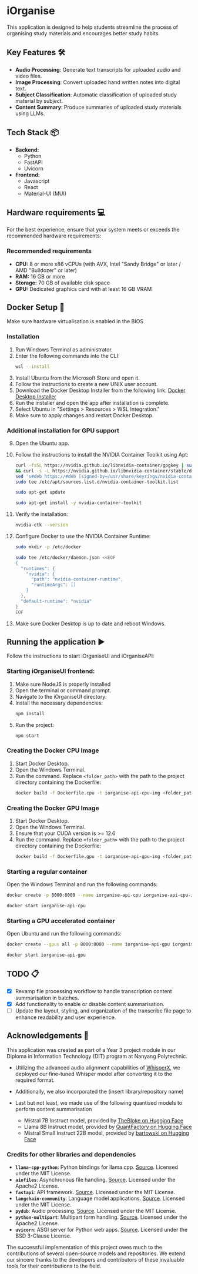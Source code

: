 # iOrganise
This application is designed to help students streamline the process of organising study materials and encourages better study habits.

## Key Features 🛠️
- **Audio Processing**: Generate text transcripts for uploaded audio and video files.
- **Image Processing**: Convert uploaded hand written notes into digital text.
- **Subject Classification**: Automatic classification of uploaded study material by subject.
- **Content Summary**: Produce summaries of uploaded study materials using LLMs.

## Tech Stack 📦
- **Backend:**
  - Python
  - FastAPI
  - Uvicorn
- **Frontend:**
  - Javascript
  - React
  - Material-UI (MUI)

## Hardware requirements 💻
For the best experience, ensure that your system meets or exceeds the recommended hardware requirements:
### Recommended requirements
- **CPU:** 8 or more x86 vCPUs (with AVX, Intel "Sandy Bridge" or later / AMD "Bulldozer" or later)
- **RAM:** 16 GB or more
- **Storage:** 70 GB of available disk space
- **GPU:** Dedicated graphics card with at least 16 GB VRAM

## Docker Setup 🐋
Make sure hardware virtualisation is enabled in the BIOS
### Installation
1. Run Windows Terminal as administrator.
2. Enter the following commands into the CLI:
    ```bash
    wsl --install
    ```
3. Install Ubuntu from the Microsoft Store and open it.
4. Follow the instructions to create a new UNIX user account.
5. Download the Docker Desktop Installer from the following link: [Docker Desktop Installer](https://docs.docker.com/desktop/install/windows-install/)
6. Run the installer and open the app after installation is complete.
7. Select Ubuntu in "Settings > Resources > WSL Integration."
8. Make sure to apply changes and restart Docker Desktop.
### Additional installation for GPU support
9. Open the Ubuntu app.
10. Follow the instructions to install the NVIDIA Container Toolkit using Apt:
    ```bash
    curl -fsSL https://nvidia.github.io/libnvidia-container/gpgkey | sudo gpg --dearmor -o /usr/share/keyrings/nvidia-container-toolkit-keyring.gpg \
    && curl -s -L https://nvidia.github.io/libnvidia-container/stable/deb/nvidia-container-toolkit.list | \
    sed 's#deb https://#deb [signed-by=/usr/share/keyrings/nvidia-container-toolkit-keyring.gpg] https://#g' | \
    sudo tee /etc/apt/sources.list.d/nvidia-container-toolkit.list
    ```

    ```bash
    sudo apt-get update
    ```

    ```bash
    sudo apt-get install -y nvidia-container-toolkit
    ```
11. Verify the installation:
    ```bash
    nvidia-ctk --version
    ```
12. Configure Docker to use the NVIDIA Container Runtime:
    ```bash
    sudo mkdir -p /etc/docker
    ```

    ```bash
    sudo tee /etc/docker/daemon.json <<EOF
    {
      "runtimes": {
        "nvidia": {
          "path": "nvidia-container-runtime",
          "runtimeArgs": []
        }
      },
      "default-runtime": "nvidia"
    }
    EOF
    ```
13. Make sure Docker Desktop is up to date and reboot Windows.

## Running the application ▶️
Follow the instructions to start iOrganiseUI and iOrganiseAPI:
### Starting iOrganiseUI frontend:
1. Make sure NodeJS is properly installed
2. Open the terminal or command prompt.
3. Navigate to the iOrganiseUI directory:
4. Install the necessary dependencies:
    ```bash
    npm install
    ```
5. Run the project:
    ```bash
    npm start
    ```
### Creating the Docker CPU Image
1. Start Docker Desktop.
2. Open the Windows Terminal.
3. Run the command. Replace `<folder_path>` with the path to the project directory containing the Dockerfile:
    ```bash
    docker build -f Dockerfile.cpu -t iorganise-api-cpu-img <folder_path>
    ```
### Creating the Docker GPU Image
1. Start Docker Desktop.
2. Open the Windows Terminal.
3. Ensure that your CUDA version is >= 12.6
4. Run the command. Replace `<folder_path>` with the path to the project directory containing the Dockerfile:
    ```bash
    docker build -f Dockerfile.gpu -t iorganise-api-gpu-img <folder_path>
    ```
### Starting a regular container
Open the Windows Terminal and run the following commands:
```bash
docker create -p 8000:8000 --name iorganise-api-cpu iorganise-api-cpu-img
```

```bash
docker start iorganise-api-cpu
```
### Starting a GPU accelerated container
Open Ubuntu and run the following commands:
```bash
docker create --gpus all -p 8000:8000 --name iorganise-api-gpu iorganise-api-gpu-img
```

```bash
docker start iorganise-api-gpu
```

## TODO 📋
- [x] Revamp file processing workflow to handle transcription content summarisation in batches.
- [x] Add functionality to enable or disable content summarisation.
- [ ] Update the layout, styling, and organization of the transcribe file page to enhance readability and user experience.

## Acknowledgements 🙏
This application was created as part of a Year 3 project module in our Diploma in Information Technology (DIT) program at Nanyang Polytechnic.

- Utilizing the advanced audio alignment capabilities of [WhisperX](https://github.com/m-bain/whisperX), we deployed our fine-tuned Whisper model after converting it to the required format.

- Additionally, we also incorporated the (insert library/repository name) 

- Last but not least, we made use of the following quantised models to perform content summarisation
  - Mistral 7B Instruct model, provided by [TheBloke on Hugging Face](https://huggingface.co/TheBloke/Mistral-7B-Instruct-v0.1-GGUF)
  - Llama 8B Instruct model, provided by [QuantFactory on Hugging Face](https://huggingface.co/QuantFactory/Meta-Llama-3.1-8B-Instruct-GGUF)
  - Mistral Small Instruct 22B model, provided by [bartowski on Hugging Face](https://huggingface.co/bartowski/Mistral-Small-Instruct-2409-GGUF)

### Credits for other libraries and dependencies
- **`llama-cpp-python`**: Python bindings for llama.cpp. [Source](https://github.com/abetlen/llama-cpp-python). Licensed under the MIT License.
- **`aiofiles`**: Asynchronous file handling. [Source](https://github.com/Tinche/aiofiles). Licensed under the Apache2 License.
- **`fastapi`**: API framework. [Source](https://github.com/tiangolo/fastapi). Licensed under the MIT License.
- **`langchain-community`**: Language model applications. [Source](https://github.com/langchain-ai/langchain). Licensed under the MIT License.
- **`pydub`**: Audio processing. [Source](https://github.com/jiaaro/pydub). Licensed under the MIT License.
- **`python-multipart`**: Multipart form handling. [Source](https://github.com/Kludex/python-multipart). Licensed under the Apache2 License.
- **`uvicorn`**: ASGI server for Python web apps. [Source](https://github.com/encode/uvicorn). Licensed under the BSD 3-Clause License.

The successful implementation of this project owes much to the contributions of several open-source models and repositories.
We extend our sincere thanks to the developers and contributors of these invaluable tools for their contributions to the field.
